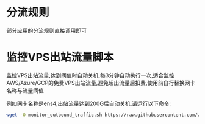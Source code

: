 # 分流规则
部分应用的分流规则直接调用即可

# 监控VPS出站流量脚本
监控VPS出站流量,达到阈值时自动关机,每3分钟自动执行一次,适合监控AWS/Azure/GCP的免费VPS出站流量,避免超出流量后扣费,使用前自行替换网卡名称与流量阈值

例如网卡名称是ens4,出站流量达到200G后自动关机,请运行以下命令:
```bash
wget -O monitor_outbound_traffic.sh https://raw.githubusercontent.com/whereisxiaobaobei/code-kitchen/main/monitor_outbound_traffic.sh && chmod +x monitor_outbound_traffic.sh && ./monitor_outbound_traffic.sh ens4 200

